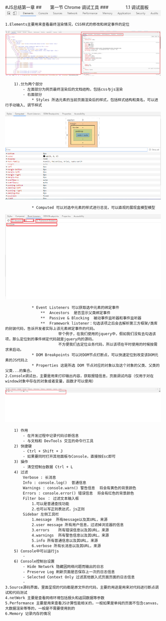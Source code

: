 #JS总结第一章
##&ensp;&ensp;&ensp;&ensp;第一节 Chrome 调试工具
###&ensp;&ensp;&ensp;&ensp;&ensp;&ensp;&ensp;&ensp;1.1 调试面板
![alt 调试面板上方面板选项](img/1.png)  
  
    1.Elements主要用来查看最终渲染情况，CSS样式的修改和绑定事件的定位
      
![alt Elements面板选项](img/2.png)     
    
        1).分为两个部分
            - 左面部分为网页最终渲染后的文档结构，包括css与js渲染
            - 右面部分
                * Styles 所选元素的当前页面渲染后的样式，包括样式结构和类名，可以进行手动输入、调节样式
                
![alt Computed面板选项](img/3.png)  
                
                * Computed 可以对选中元素的样式进行总览，可以直观的展现盒模型模型  
                
![alt Event Listeners面板选项](img/4.png)  
                 
                * Event Listeners 可以获取选中元素的绑定事件
                    **  Ancestors  是否显示父类绑定事件
                    **  Passive & Blocking  被动事件监听器和事件监听器
                    **  Framework listener：勾选该项之后会去解析第三方框架/类库的封装代码，告诉开发者实际上该元素绑定事件的代码。
                            举个例子，在我们使用的jquery中，假如我们没有去勾选该项，那么定位到的事件绑定代码就是jquery内的源码，
                            不方便我们去定位业务代码，所以该项在平时使用的时候按需求来启动。
                * DOM Breakpoints 可以对DOM节点打断点，可以快速定位到改变该DOM元素的JS代码上
                * Properties 这是所选 DOM 节点对应的对象以及这个对象的父类、父类的父类...的集合。
    2.Console调试台，主要是用来打印输出内容，获取报错信息，页面调试内容（仅用于对在window对象中存在的对象或者变量，函数才可以使用）

![alt Console调试台](img/5.png)

        1) 作用  
            - 在开发过程中记录代码诊断信息
            - 与文档和 DevTools 交互的命令行工具
        2) 快捷键
            - Ctrl + Shift + J
            - 如果要同时打开其他面板与Console，直接按Esc即可
        3) 操作
            - 清空控制台数据 Ctrl + L
        4) 过滤
            Verbose : 长消息
            Info : console.log()  普通信息
            Warnings : console.warn() 警告信息  将会有黄色的背景颜色
            Errors : console.error() 错误信息  将会有红色的背景颜色
            Filter box ： 过滤文本输入框
                1.可以是普通查找功能
                2.也可以写正则表达式，js正则
            Sidebar 左侧工具栏
                1.message  所有message以及其URL，来源
                2.user message 所有用户信息，过滤掉浏览器的信息
                3.errors    所有错误信息以及其URL，来源
                4.warnings  所有警告信息以及其URL，来源
                5.info 所有普通信息以及其URL，来源
                6.verbose 所有长消息以及其URL，来源
        5) Console中可以运行js
            - 
        6) Console控制台设置
            - Hide Network 隐藏因网络问题而输出的日志
            - Preserve Log 刷新页面是否保存上一次的日志信息
            - Selected Context Only 过滤其他嵌入式页面页面的日志信息
            - 
    3.Source源码界面，里面呈现的代码都是原文件的代码，主要的用途是用来对代码进行断点调试和代码测试  
    4.netWork 主要是查看网络环境包括报头和返回数据等参数  
    5.Performance 主要是用来查看JS计算性能相关的，一般如果是单纯的页面不包含canvas，大数据渲染等等的，一般是不需要使用到的  
    6.Memory 记录内存的情况  
